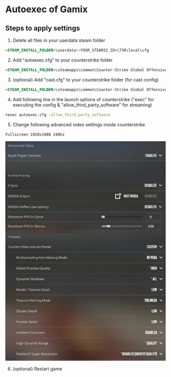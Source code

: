 # Autoexec of Gamix

## Steps to apply settings

1. Delete all files in your userdata steam folder

```markdown
<STEAM_INSTALL_FOLDER>\userdata\<YOUR_STEAM32_ID>\730\local\cfg
```

2. Add "autoexec.cfg" to your counterstrike folder

```markdown
<STEAM_INSTALL_FOLDER>\steamapps\common\Counter-Strike Global Offensive\game\csgo\cfg
```

3. (optional) Add "cast.cfg" to your counterstrike folder (for cast config)

```markdown
<STEAM_INSTALL_FOLDER>\steamapps\common\Counter-Strike Global Offensive\game\csgo\cfg
```

4. Add following line in the launch options of counterstrike ("exec" for executing the config & "allow_third_party_software" for streaming)

```sh
+exec autoexec.cfg -allow_third_party_software
```

5.  Change following advanced video settings inside counterstrike

```
Fullscreen 1920x1080 240hz
```

![video settings](video.png)

6. (optional) Restart game
